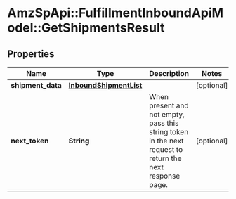 # AmzSpApi::FulfillmentInboundApiModel::GetShipmentsResult

## Properties
Name | Type | Description | Notes
------------ | ------------- | ------------- | -------------
**shipment_data** | [**InboundShipmentList**](InboundShipmentList.md) |  | [optional] 
**next_token** | **String** | When present and not empty, pass this string token in the next request to return the next response page. | [optional] 

